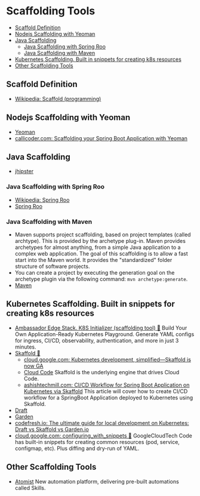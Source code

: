 # Scaffolding Tools
- [Scaffold Definition](#scaffold-definition)
- [Nodejs Scaffolding with Yeoman](#nodejs-scaffolding-with-yeoman)
- [Java Scaffolding](#java-scaffolding)
  - [Java Scaffolding with Spring Roo](#java-scaffolding-with-spring-roo)
  - [Java Scaffolding with Maven](#java-scaffolding-with-maven)
- [Kubernetes Scaffolding. Built in snippets for creating k8s resources](#kubernetes-scaffolding-built-in-snippets-for-creating-k8s-resources)
- [Other Scaffolding Tools](#other-scaffolding-tools)

## Scaffold Definition 
- [Wikipedia: Scaffold (programming)](https://en.wikipedia.org/wiki/Scaffold_(programming))

## Nodejs Scaffolding with Yeoman
- [Yeoman](https://en.wikipedia.org/wiki/Yeoman_(software))
- [callicoder.com: Scaffolding your Spring Boot Application with Yeoman](https://www.callicoder.com/scaffolding-your-spring-boot-application/)

## Java Scaffolding 
- [jhipster](https://www.jhipster.tech/)
### Java Scaffolding with Spring Roo
- [Wikipedia: Spring Roo](https://en.wikipedia.org/wiki/Spring_Roo)
- [Spring Roo](https://projects.spring.io/spring-roo/)

### Java Scaffolding with Maven
- Maven supports project scaffolding, based on project templates (called archtype). This is provided by the archetype plug-in. Maven provides archetypes for almost anything, from a simple Java application to a complex web application. The goal of this scaffolding is to allow a fast start into the Maven world. It provides the "standardized" folder structure of software projects.
- You can create a project by executing the generation goal on the archetype plugin via the following command: ```mvn archetype:generate```.
- [Maven](maven-gradle.md)

## Kubernetes Scaffolding. Built in snippets for creating k8s resources
- [Ambassador Edge Stack. K8S Initializer  (scaffolding tool) 🌟](https://app.getambassador.io/) Build Your Own Application-Ready Kubernetes Playground. Generate YAML configs for ingress, CI/CD, observability, authentication, and more in just 3 minutes.
- [Skaffold 🌟](https://skaffold.dev/)
  - [cloud.google.com: Kubernetes development, simplified—Skaffold is now GA](https://cloud.google.com/blog/products/application-development/kubernetes-development-simplified-skaffold-is-now-ga)
  - [Cloud Code](https://cloud.google.com/code) Skaffold is the underlying engine that drives Cloud Code.
  - [ashishtechmill.com: CI/CD Workflow for Spring Boot Application on Kubernetes via Skaffold](https://ashishtechmill.com/cicd-workflow-for-spring-boot-application-on-kubernetes-via-skaffold) This article will cover how to create CI/CD workflow for a SpringBoot Application deployed to Kubernetes using Skaffold.
- [Draft](https://draft.sh/)
- [Garden](https://garden.io/)
- [codefresh.io: The ultimate guide for local development on Kubernetes: Draft vs Skaffold vs Garden.io](https://codefresh.io/howtos/local-k8s-draft-skaffold-garden/)
- [cloud.google.com: configuring_with_snippets 🌟](https://cloud.google.com/code/docs/vscode/yaml-editing#configuring_with_snippets) GoogleCloudTech Code has built-in snippets for creating common resources (pod, service, configmap, etc). Plus diffing and dry-run of YAML.

## Other Scaffolding Tools
- [Atomist](https://go.atomist.com/) New automation platform, delivering pre-built automations called Skills. 